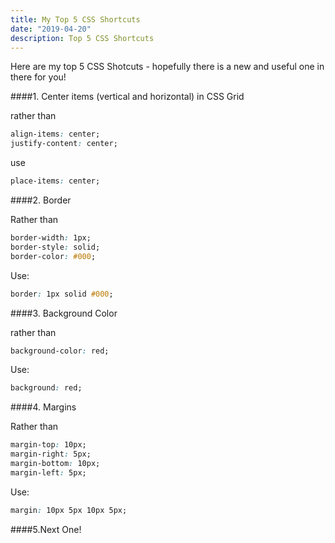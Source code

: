 ```yaml
---
title: My Top 5 CSS Shortcuts
date: "2019-04-20"
description: Top 5 CSS Shortcuts
---
```


Here are my top 5 CSS Shotcuts - hopefully there is a new and useful one in there for you!


####1. Center items (vertical and horizontal) in CSS Grid

rather than

```css
align-items: center;
justify-content: center;
```
use
```css
place-items: center;
```

####2. Border

Rather than
```css
border-width: 1px;
border-style: solid;
border-color: #000;
```
Use:
```css
border: 1px solid #000;
```

####3. Background Color

rather than
```css
background-color: red;
```
Use:
```css
background: red;
```
####4. Margins

Rather than
```css
margin-top: 10px;
margin-right: 5px;
margin-bottom: 10px;
margin-left: 5px;
```
Use:
```css
margin: 10px 5px 10px 5px;
```


####5.Next One!

